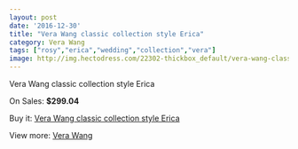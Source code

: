 ```yaml
---
layout: post
date: '2016-12-30'
title: "Vera Wang classic collection style Erica"
category: Vera Wang
tags: ["rosy","erica","wedding","collection","vera"]
image: http://img.hectodress.com/22302-thickbox_default/vera-wang-classic-collection-style-erica.jpg
---
```

Vera Wang classic collection style Erica

On Sales: **$299.04**
<a href="https://www.hectodress.com/vera-wang/10362-vera-wang-classic-collection-style-erica.html"><amp-img layout="responsive" width="600" height="600" src="//img.hectodress.com/22302-thickbox_default/vera-wang-classic-collection-style-erica.jpg" alt="Vera Wang classic collection style Erica 0" /></a>
<a href="https://www.hectodress.com/vera-wang/10362-vera-wang-classic-collection-style-erica.html"><amp-img layout="responsive" width="600" height="600" src="//img.hectodress.com/22303-thickbox_default/vera-wang-classic-collection-style-erica.jpg" alt="Vera Wang classic collection style Erica 1" /></a>

Buy it: [Vera Wang classic collection style Erica](https://www.hectodress.com/vera-wang/10362-vera-wang-classic-collection-style-erica.html "Vera Wang classic collection style Erica")

View more: [Vera Wang](https://www.hectodress.com/169-vera-wang "Vera Wang")